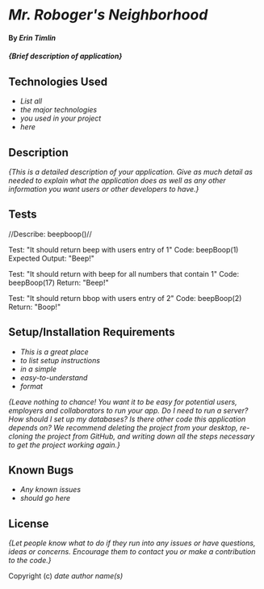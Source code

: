 # _Mr. Roboger's Neighborhood_

#### By _Erin Timlin_

#### _{Brief description of application}_

## Technologies Used

* _List all_
* _the major technologies_
* _you used in your project_
* _here_

## Description

_{This is a detailed description of your application. Give as much detail as needed to explain what the application does as well as any other information you want users or other developers to have.}_

## Tests

//Describe: beepboop()//

Test: "It should return beep with users entry of 1"
Code: beepBoop(1)
Expected Output: "Beep!"

Test: "It should return with beep for all numbers that contain 1"
Code: beepBoop(17)
Return: "Beep!"

Test: "It should return bbop with users entry of 2"
Code: beepBoop(2)
Return: "Boop!"


## Setup/Installation Requirements

* _This is a great place_
* _to list setup instructions_
* _in a simple_
* _easy-to-understand_
* _format_

_{Leave nothing to chance! You want it to be easy for potential users, employers and collaborators to run your app. Do I need to run a server? How should I set up my databases? Is there other code this application depends on? We recommend deleting the project from your desktop, re-cloning the project from GitHub, and writing down all the steps necessary to get the project working again.}_

## Known Bugs

* _Any known issues_
* _should go here_

## License

_{Let people know what to do if they run into any issues or have questions, ideas or concerns.  Encourage them to contact you or make a contribution to the code.}_

Copyright (c) _date_ _author name(s)_